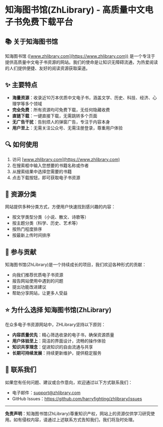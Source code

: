 # 知海图书馆(ZhLibrary) - 高质量中文电子书免费下载平台

## 📚 关于知海图书馆

知海图书馆 ([www.zhlibrary.com](https://www.zhlibrary.com)) 是一个专注于提供高质量中文电子书资源的网站。我们的使命是让知识无障碍流通，为热爱阅读的人们提供便捷、友好的阅读资源获取渠道。

## ✨ 主要特点

- **海量资源**：收录近10万本优质中文电子书，涵盖文学、历史、科技、经济、心理学等多个领域
- **完全免费**：所有资源均可免费下载，无任何隐藏收费
- **直链下载**：一键直接下载，无需跳转多个页面
- **无广告干扰**：告别烦人的弹窗广告，专注于内容本身
- **用户至上**：无需关注公众号、无需注册登录，尊重用户体验

## 🔍 如何使用

1. 访问 [www.zhlibrary.com](https://www.zhlibrary.com)
2. 在搜索框中输入您想要的书籍名称或作者
3. 从搜索结果中选择您需要的书籍
4. 点击下载按钮，即可获取电子书资源

## 📖 资源分类

网站提供多种分类方式，方便用户快速找到感兴趣的内容：

- 按文学类型分类（小说、散文、诗歌等）
- 按主题分类（科学、历史、艺术等）
- 按热门程度排序
- 按最新上传时间排序

## 🤝 参与贡献

知海图书馆(ZhLibrary)是一个持续成长的项目，我们欢迎各种形式的贡献：

- 向我们推荐优质电子书资源
- 报告网站使用中遇到的问题
- 提出功能改进建议
- 帮助分享网站，让更多人受益

## ⭐ 为什么选择 知海图书馆(ZhLibrary)

在众多电子书资源网站中，ZHLibrary坚持以下原则：

- **内容质量优先**：精心筛选收录的电子书，确保资源质量
- **用户体验至上**：简洁的界面设计，流畅的操作体验
- **知识共享理念**：促进知识的自由流通与共享
- **长期可持续发展**：持续更新维护，提供稳定服务

## 📱 联系我们

如果您有任何问题、建议或合作意向，欢迎通过以下方式联系我们：

- 电子邮件：support@zhlibrary.com
- GitHub Issues：https://github.com/harryfighting/zhlibrary/issues

---

**免责声明**：知海图书馆(ZhLibrary)尊重知识产权，网站上的资源仅供学习研究使用。如有侵权内容，请通过上述联系方式告知我们，我们将及时处理。
